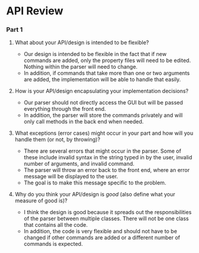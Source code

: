 # API Review

### Part 1
1.  What about your API/design is intended to be flexible?
    * Our design is intended to be flexible in the fact that if new commands are added, only the property files will need to be edited. Nothing within the parser will need to change. 
    * In addition, if commands that take more than one or two arguments are added, the implementation will be able to handle that easily. 
     
2.  How is your API/design encapsulating your implementation decisions?
    * Our parser should not directly access the GUI but will be passed everything through the front end. 
    * In addition, the parser will store the commands privately and will only call methods in the back end when needed. 
    
3.  What exceptions (error cases) might occur in your part and how will you handle them (or not, by throwing)?
    * There are several errors that might occur in the parser. Some of these include invalid syntax in the string typed in by the user, invalid number of arguments, and invalid command. 
    * The parser will throw an error back to the front end, where an error message will be displayed to the user. 
    * The goal is to make this message specific to the problem. 
    
4.  Why do you think your API/design is _good_ (also define what your measure of good is)?
    * I think the design is good because it spreads out the responsibilities of the parser between multiple classes. There will not be one class that contains all the code.
    * In addition, the code is very flexible and should not have to be changed if other commands are added or a different number of commands is expected. 